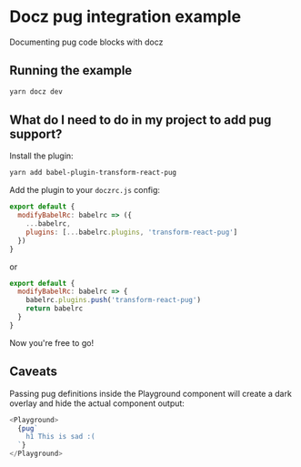 # Docz pug integration example
Documenting pug code blocks with docz

## Running the example

```bash
yarn docz dev
```

## What do I need to do in my project to add pug support?

Install the plugin:

```bash
yarn add babel-plugin-transform-react-pug
```

Add the plugin to your `doczrc.js` config:

```js
export default {
  modifyBabelRc: babelrc => ({
    ...babelrc,
    plugins: [...babelrc.plugins, 'transform-react-pug']
  })
}
```

or

```js
export default {
  modifyBabelRc: babelrc => {
    babelrc.plugins.push('transform-react-pug')
    return babelrc
  }
}
```

Now you're free to go!

## Caveats

Passing pug definitions inside the Playground component will create a dark overlay and hide the actual component output:

```js
<Playground>
  {pug`
    h1 This is sad :(
  `}
</Playground>
```
